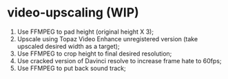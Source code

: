 # video-upscaling (WIP)

1. Use FFMPEG to pad height (original height X 3);
2. Upscale using Topaz Video Enhance unregistered version (take upscaled desired width as a target);
3. Use FFMPEG to crop height to final desired resolution;
4. Use cracked version of Davinci resolve to increase frame hate to 60fps;
5. Use FFMPEG to put back sound track;
